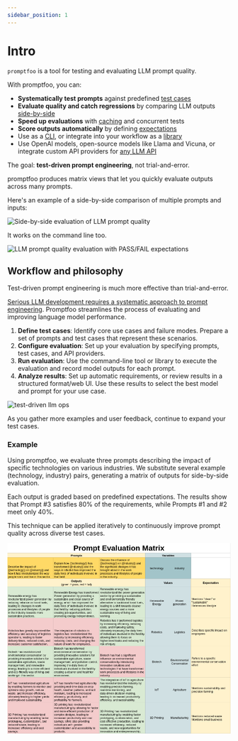 ```yaml
---
sidebar_position: 1
---
```


# Intro

`promptfoo` is a tool for testing and evaluating LLM prompt quality.

With promptfoo, you can:

- **Systematically test prompts** against predefined [test cases](/docs/configuration/expected-outputs)
- **Evaluate quality and catch regressions** by comparing LLM outputs [side-by-side](/docs/usage/web-ui)
- **Speed up evaluations** with [caching](/docs/configuration/caching) and concurrent tests
- **Score outputs automatically** by defining [expectations](/docs/configuration/expected-outputs)
- Use as a [CLI](/docs/usage/command-line), or integrate into your workflow as a [library](/docs/usage/node-package)
- Use OpenAI models, open-source models like Llama and Vicuna, or integrate custom API providers for [any LLM API](/docs/configuration/providers)

The goal: **test-driven prompt engineering**, not trial-and-error.

promptfoo produces matrix views that let you quickly evaluate outputs across many prompts.

Here's an example of a side-by-side comparison of multiple prompts and inputs:

![Side-by-side evaluation of LLM prompt quality](https://user-images.githubusercontent.com/310310/244891219-2b79e8f8-9b79-49e7-bffb-24cba18352f2.png)

It works on the command line too.

![LLM prompt quality evaluation with PASS/FAIL expectations](https://user-images.githubusercontent.com/310310/236690475-b05205e8-483e-4a6d-bb84-41c2b06a1247.png)

## Workflow and philosophy

Test-driven prompt engineering is much more effective than trial-and-error.

[Serious LLM development requires a systematic approach to prompt engineering](https://www.ianww.com/blog/2023/05/21/prompt-engineering-framework). Promptfoo streamlines the process of evaluating and improving language model performance.

1. **Define test cases**: Identify core use cases and failure modes. Prepare a set of prompts and test cases that represent these scenarios.
2. **Configure evaluation**: Set up your evaluation by specifying prompts, test cases, and API providers.
3. **Run evaluation**: Use the command-line tool or library to execute the evaluation and record model outputs for each prompt.
4. **Analyze results**: Set up automatic requirements, or review results in a structured format/web UI. Use these results to select the best model and prompt for your use case.

![test-driven llm ops](https://user-images.githubusercontent.com/310310/241601160-cf0461a7-2832-4362-9fbb-4ebd911d06ff.png)

As you gather more examples and user feedback, continue to expand your test cases.

### Example

Using promptfoo, we evaluate three prompts describing the impact of specific technologies on various industries. We substitute several example (technology, industry) pairs, generating a matrix of outputs for side-by-side evaluation.

Each output is graded based on predefined expectations. The results show that Prompt #3 satisfies 80% of the requirements, while Prompts #1 and #2 meet only 40%.

This technique can be applied iteratively to continuously improve prompt quality across diverse test cases.

![Evaluating prompts as a matrix](./assets/prompt-evaluation-matrix.png)
